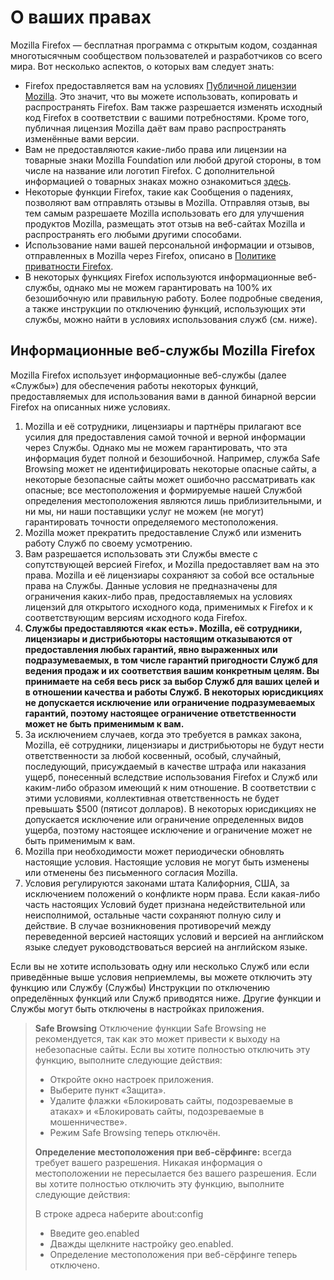 # О ваших правах

Mozilla Firefox — бесплатная программа с открытым кодом, созданная многотысячным сообществом пользователей и разработчиков со всего мира. Вот несколько аспектов, о которых вам следует знать:

* Firefox предоставляется вам на условиях [Публичной лицензии Mozilla](https://www.mozilla.org/MPL/). Это значит, что вы можете использовать, копировать и распространять Firefox. Вам также разрешается изменять исходный код Firefox в соответствии с вашими потребностями. Кроме того, публичная лицензия Mozilla даёт вам право распространять изменённые вами версии.
* Вам не предоставляются какие-либо права или лицензии на товарные знаки Mozilla Foundation или любой другой стороны, в том числе на название или логотип Firefox. С дополнительной информацией о товарных знаках можно ознакомиться [здесь](https://www.mozilla.org/foundation/trademarks/policy/).
* Некоторые функции Firefox, такие как Сообщения о падениях, позволяют вам отправлять отзывы в Mozilla. Отправляя отзыв, вы тем самым разрешаете Mozilla использовать его для улучшения продуктов Mozilla, размещать этот отзыв на веб-сайтах Mozilla и распространять его любыми другими способами.
* Использование нами вашей персональной информации и отзывов, отправленных в Mozilla через Firefox, описано в [Политике приватности Firefox](https://www.mozilla.org/privacy/firefox/).
* В некоторых функциях Firefox используются информационные веб-службы, однако мы не можем гарантировать на 100% их безошибочную или правильную работу. Более подробные сведения, а также инструкции по отключению функций, использующих эти службы, можно найти в условиях использования служб (см. ниже).

## Информационные веб-службы Mozilla Firefox

Mozilla Firefox использует информационные веб-службы (далее «Службы») для обеспечения работы некоторых функций, предоставляемых для использования вами в данной бинарной версии Firefox на описанных ниже условиях.

1. Mozilla и её сотрудники, лицензиары и партнёры прилагают все усилия для предоставления самой точной и верной информации через Службы. Однако мы не можем гарантировать, что эта информация будет полной и безошибочной. Например, служба Safe Browsing может не идентифицировать некоторые опасные сайты, а некоторые безопасные сайты может ошибочно рассматривать как опасные; все местоположения и формируемые нашей Службой определения местоположения являются лишь приблизительными, и ни мы, ни наши поставщики услуг не можем (не могут) гарантировать точности определяемого местоположения.
1. Mozilla может прекратить предоставление Служб или изменить работу Служб по своему усмотрению.
1. Вам разрешается использовать эти Службы вместе с сопутствующей версией Firefox, и Mozilla предоставляет вам на это права. Mozilla и её лицензиары сохраняют за собой все остальные права на Службы. Данные условия не предназначены для ограничения каких-либо прав, предоставляемых на условиях лицензий для открытого исходного кода, применимых к Firefox и к соответствующим версиям исходного кода Firefox.
1. **Службы предоставляются «как есть». Mozilla, её сотрудники, лицензиары и дистрибьюторы настоящим отказываются от предоставления любых гарантий, явно выраженных или подразумеваемых, в том числе гарантий пригодности Служб для ведения продаж и их соответствия вашим конкретным целям. Вы принимаете на себя весь риск за выбор Служб для ваших целей и в отношении качества и работы Служб. В некоторых юрисдикциях не допускается исключение или ограничение подразумеваемых гарантий, поэтому настоящее ограничение ответственности может не быть применимым к вам.**
1. За исключением случаев, когда это требуется в рамках закона, Mozilla, её сотрудники, лицензиары и дистрибьюторы не будут нести ответственности за любой косвенный, особый, случайный, последующий, присуждаемый в качестве штрафа или наказания ущерб, понесенный вследствие использования Firefox и Служб или каким-либо образом имеющий к ним отношение. В соответствии с этими условиями, коллективная ответственность не будет превышать $500 (пятисот долларов). В некоторых юрисдикциях не допускается исключение или ограничение определенных видов ущерба, поэтому настоящее исключение и ограничение может не быть применимым к вам.
1. Mozilla при необходимости может периодически обновлять настоящие условия. Настоящие условия не могут быть изменены или отменены без письменного согласия Mozilla.
1. Условия регулируются законами штата Калифорния, США, за исключением положений о конфликте норм права. Если какая-либо часть настоящих Условий будет признана недействительной или неисполнимой, остальные части сохраняют полную силу и действие. В случае возникновения противоречий между переведенной версией настоящих условий и версией на английском языке следует руководствоваться версией на английском языке.

Если вы не хотите использовать одну или несколько Служб или если приведённые выше условия неприемлемы, вы можете отключить эту функцию или Службу (Службы) Инструкции по отключению определённых функций или Служб приводятся ниже. Другие функции и Службы могут быть отключены в настройках приложения.

> **Safe Browsing** Отключение функции Safe Browsing не рекомендуется, так как это может привести к выходу на небезопасные сайты. Если вы хотите полностью отключить эту функцию, выполните следующие действия:
>
>* Откройте окно настроек приложения.
>* Выберите пункт «Защита».
>* Удалите флажки «Блокировать сайты, подозреваемые в атаках» и «Блокировать сайты, подозреваемые в мошенничестве».
>* Режим Safe Browsing теперь отключён.
>
> **Определение местоположения при веб-сёрфинге:** всегда требует вашего разрешения. Никакая информация о местоположении не пересылается без вашего разрешения. Если вы хотите полностью отключить эту функцию, выполните следующие действия:
>
>В строке адреса наберите about:config
>* Введите geo.enabled
>* Дважды щелкните настройку geo.enabled.
>* Определение местоположения при веб-сёрфинге теперь отключено.
